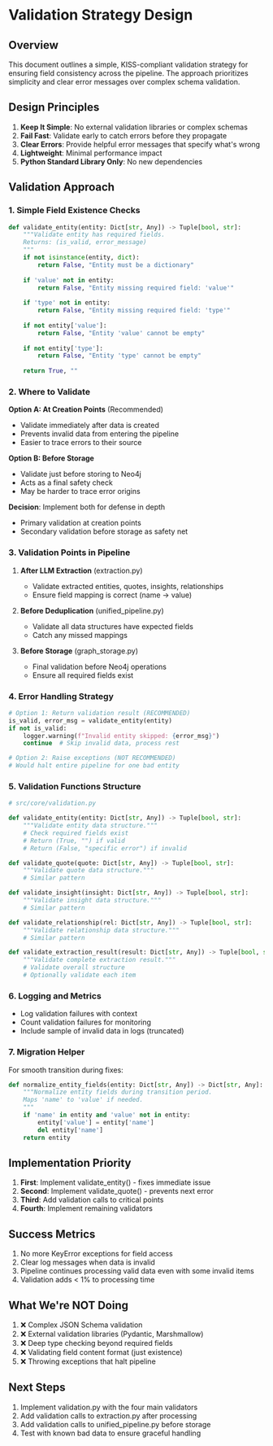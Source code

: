 # Validation Strategy Design

## Overview
This document outlines a simple, KISS-compliant validation strategy for ensuring field consistency across the pipeline. The approach prioritizes simplicity and clear error messages over complex schema validation.

## Design Principles

1. **Keep It Simple**: No external validation libraries or complex schemas
2. **Fail Fast**: Validate early to catch errors before they propagate
3. **Clear Errors**: Provide helpful error messages that specify what's wrong
4. **Lightweight**: Minimal performance impact
5. **Python Standard Library Only**: No new dependencies

## Validation Approach

### 1. Simple Field Existence Checks
```python
def validate_entity(entity: Dict[str, Any]) -> Tuple[bool, str]:
    """Validate entity has required fields.
    Returns: (is_valid, error_message)
    """
    if not isinstance(entity, dict):
        return False, "Entity must be a dictionary"
    
    if 'value' not in entity:
        return False, "Entity missing required field: 'value'"
    
    if 'type' not in entity:
        return False, "Entity missing required field: 'type'"
    
    if not entity['value']:
        return False, "Entity 'value' cannot be empty"
    
    if not entity['type']:
        return False, "Entity 'type' cannot be empty"
    
    return True, ""
```

### 2. Where to Validate

**Option A: At Creation Points** (Recommended)
- Validate immediately after data is created
- Prevents invalid data from entering the pipeline
- Easier to trace errors to their source

**Option B: Before Storage**
- Validate just before storing to Neo4j
- Acts as a final safety check
- May be harder to trace error origins

**Decision**: Implement both for defense in depth
- Primary validation at creation points
- Secondary validation before storage as safety net

### 3. Validation Points in Pipeline

1. **After LLM Extraction** (extraction.py)
   - Validate extracted entities, quotes, insights, relationships
   - Ensure field mapping is correct (name → value)

2. **Before Deduplication** (unified_pipeline.py)
   - Validate all data structures have expected fields
   - Catch any missed mappings

3. **Before Storage** (graph_storage.py)
   - Final validation before Neo4j operations
   - Ensure all required fields exist

### 4. Error Handling Strategy

```python
# Option 1: Return validation result (RECOMMENDED)
is_valid, error_msg = validate_entity(entity)
if not is_valid:
    logger.warning(f"Invalid entity skipped: {error_msg}")
    continue  # Skip invalid data, process rest

# Option 2: Raise exceptions (NOT RECOMMENDED)
# Would halt entire pipeline for one bad entity
```

### 5. Validation Functions Structure

```python
# src/core/validation.py

def validate_entity(entity: Dict[str, Any]) -> Tuple[bool, str]:
    """Validate entity data structure."""
    # Check required fields exist
    # Return (True, "") if valid
    # Return (False, "specific error") if invalid

def validate_quote(quote: Dict[str, Any]) -> Tuple[bool, str]:
    """Validate quote data structure."""
    # Similar pattern

def validate_insight(insight: Dict[str, Any]) -> Tuple[bool, str]:
    """Validate insight data structure."""
    # Similar pattern

def validate_relationship(rel: Dict[str, Any]) -> Tuple[bool, str]:
    """Validate relationship data structure."""
    # Similar pattern

def validate_extraction_result(result: Dict[str, Any]) -> Tuple[bool, str]:
    """Validate complete extraction result."""
    # Validate overall structure
    # Optionally validate each item
```

### 6. Logging and Metrics

- Log validation failures with context
- Count validation failures for monitoring
- Include sample of invalid data in logs (truncated)

### 7. Migration Helper

For smooth transition during fixes:
```python
def normalize_entity_fields(entity: Dict[str, Any]) -> Dict[str, Any]:
    """Normalize entity fields during transition period.
    Maps 'name' to 'value' if needed.
    """
    if 'name' in entity and 'value' not in entity:
        entity['value'] = entity['name']
        del entity['name']
    return entity
```

## Implementation Priority

1. **First**: Implement validate_entity() - fixes immediate issue
2. **Second**: Implement validate_quote() - prevents next error
3. **Third**: Add validation calls to critical points
4. **Fourth**: Implement remaining validators

## Success Metrics

1. No more KeyError exceptions for field access
2. Clear log messages when data is invalid
3. Pipeline continues processing valid data even with some invalid items
4. Validation adds < 1% to processing time

## What We're NOT Doing

1. ❌ Complex JSON Schema validation
2. ❌ External validation libraries (Pydantic, Marshmallow)
3. ❌ Deep type checking beyond required fields
4. ❌ Validating field content format (just existence)
5. ❌ Throwing exceptions that halt pipeline

## Next Steps

1. Implement validation.py with the four main validators
2. Add validation calls to extraction.py after processing
3. Add validation calls to unified_pipeline.py before storage
4. Test with known bad data to ensure graceful handling